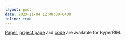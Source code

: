 ```yaml
---
layout: post
date: 2020-11-04 12:00:00-0400
inline: true
---
```


[Paper](https://arxiv.org/abs/2011.01926), [project page](https://niopeng.github.io/HyperRIM/) and [code](https://github.com/niopeng/HyperRIM/tree/main/code) are available for HyperRIM.

